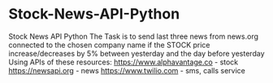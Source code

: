 # Stock-News-API-Python
Stock News API Python
The Task is to send last three news from news.org connected to the chosen company name if the STOCK price increase/decreases by 5% between yesterday and the day before yesterday
Using APIs of these resources:
https://www.alphavantage.co - stock
https://newsapi.org - news
https://www.twilio.com - sms, calls service
